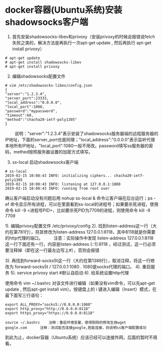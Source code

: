 # docker容器(Ubuntu系统)安装shadowsocks客户端

1. 首先安装shadowsocks-libev和privoxy（安装privoxy的时候会报错说fetch失败之类的，解决方法是再执行一次apt-get update , 然后再执行 apt-get install privoxy）

```
# apt-get update
# apt-get install shadowsocks-libev
# apt-get install privoxy
```

2. 编辑shadowsocks配置文件

```
# vim /etc/shadowsocks-libev/config.json
{
"server":"1.2.3.4",
"server_port":23333,
"local_address":"0.0.0.0",
"local_port":1080,
"password":"mypassword",
"timeout":60,
"method":"chacha20-ietf-poly1305"
}
```

        说明："server":"1.2.3.4"表示安装了shadowsocks服务器端的远程服务器的IP地址，下面的server_port也是同理；"local_address":"0.0.0.0"表示监听代理本地所有IP地址，"local_port":1080一般不用改。password填写ss服务器的密码，methed按照服务器设置的加密方式填写。

3. ss-local 启动shadowsocks客户端

```
# ss-local
2019-02-15 10:08:43 INFO: initializing ciphers... chacha20-ietf-poly1305
2019-02-15 10:08:43 INFO: listening at 127.0.0.1:1080
2019-02-15 10:08:43 INFO: running from root user
```

确认客户端启动没有问题后用 nohup ss-local & 命令让客户端在后台运行；ps -ef 命令显示所有进程，可以在里面看到ss-local的进程号；如果要杀死进程，使用命令 kill -9 <进程号PID>，比如要杀死PID为7709的进程，则使用命令 kill -9 7709

1). 编辑privoxy配置文件 /etc/privoxy/config
2). 找到listen-address这一行（大约在第781行），将其修改为listen-address 127.0.0.1:8118，其中8118就是你需要的http代理的端口。
        注意：实际操作中发现 listen-address 127.0.0.1:8118 这一行下面还有一行，内容是listen-address [::1]:8118 ，经过测试，这一行必须要注释掉（即在这一行最左边写上#），否则会报错

3). 再找到forward-socks5t这一行（大约在第1388行），取消注释，将这一行修改为 forward-socks5t / 127.0.0.1:1080 . 1080是socks代理的端口。
4). 重启服务
5). service privoxy start #默认自启动
6). 给系统设置http代理

使用命令 vim ~/.bashrc 对该文件进行编辑（如果没有vim命令，可以先apt-get update , 然后apt-get install vim）。按键盘上的 i 键进入编辑（Insert）模式，在最下面写三行语句：

```
export ALL_PROXY="socks5://0.0.0.0:1080"
export http_proxy="http://0.0.0.0:8118"
export https_proxy="https://0.0.0.0:8118"
```

```
source ~/.bashrc    注释：重启环境变量，使得刚刚的修改生效wget google.com      注释：测试能否连接google,若能连接，则说明ss客户端配置成功
```


 到此为止，docker容器（Ubuntu系统）应该已经可以连接外网，后面的暂时不用看。
